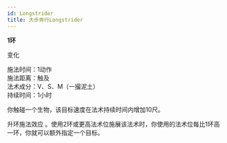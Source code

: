 ```yaml
---
id: Longstrider
title: 大步奔行Longstrider
---
```


**1环**

变化

施法时间：1动作  
施法距离：触及  
法术成分：V、S、M（一撮泥土）  
持续时间：1小时  


你触碰一个生物，该目标速度在法术持续时间内增加10尺。

升环施法效应
。使用2环或更高法术位施展该法术时，你使用的法术位每比1环高一环，你就可以额外指定一个目标。
